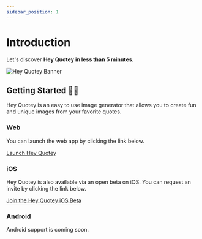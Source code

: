 ```yaml
---
sidebar_position: 1
---
```


# Introduction

Let's discover **Hey Quotey in less than 5 minutes**.

![Hey Quotey Banner](img/banner.png)

## Getting Started 👨‍🏫

Hey Quotey is an easy to use image generator that allows you to create fun and unique images from your favorite quotes.

### Web

You can launch the web app by clicking the link below.

[Launch Hey Quotey](https://heyquotey.app)

### iOS

Hey Quotey is also available via an open beta on iOS. You can request an invite by clicking the link below.

[Join the Hey Quotey iOS Beta](https://testflight.apple.com/join/2rhyB715)

### Android

Android support is coming soon.

